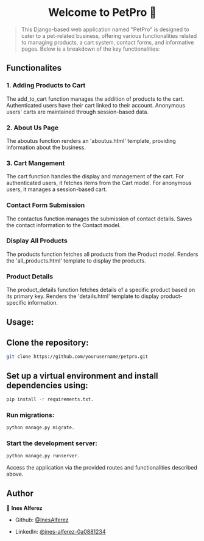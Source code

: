 <h1 align="center">Welcome to PetPro 👋</h1>
<p>
</p>

> This Django-based web application named &#34;PetPro&#34; is designed to cater to a pet-related business, offering various functionalities related to managing products, a cart system, contact forms, and informative pages. Below is a breakdown of the key functionalities:

<h2>Functionalites</h2>

<h3>1. Adding Products to Cart</h3>
The add_to_cart function manages the addition of products to the cart.
Authenticated users have their cart linked to their account.
Anonymous users' carts are maintained through session-based data.

<h3>2. About Us Page</h3>
The aboutus function renders an 'aboutus.html' template, providing information about the business.

<h3>3. Cart Mangement</h3>
The cart function handles the display and management of the cart.
For authenticated users, it fetches items from the Cart model.
For anonymous users, it manages a session-based cart.

<h3>Contact Form Submission</h3>
The contactus function manages the submission of contact details.
Saves the contact information to the Contact model.

<h3>Display All Products</h3>
The products function fetches all products from the Product model.
Renders the 'all_products.html' template to display the products.

<h3>Product Details</h3>
The product_details function fetches details of a specific product based on its primary key.
Renders the 'details.html' template to display product-specific information.

<h2>Usage:</h2>

## Clone the repository: 
```sh 
git clone https://github.com/yourusername/petpro.git
```
## Set up a virtual environment and install dependencies using:
```sh 
pip install -r requirements.txt.
```
### Run migrations: 
```sh 
python manage.py migrate.
```
### Start the development server: 
```sh 
python manage.py runserver.
```
Access the application via the provided routes and functionalities described above.

## Author

👤 **Ines Alferez**

* Github: [@InesAlferez](https://github.com/InesAlferez)

* LinkedIn: [@ines-alferez-0a0881234](https://linkedin.com/in/ines-alferez-0a0881234)

